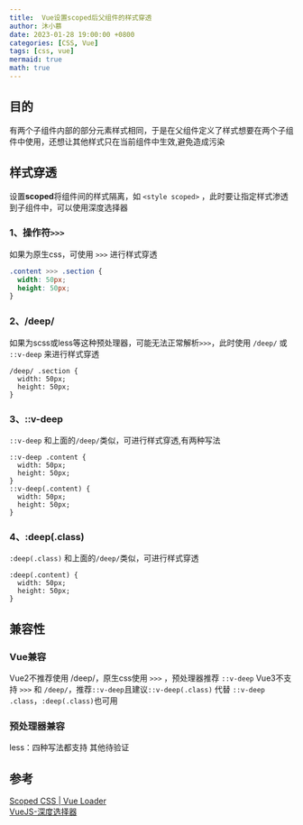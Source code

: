 ```yaml
---
title:  Vue设置scoped后父组件的样式穿透 
author: 沐小慕 
date: 2023-01-28 19:00:00 +0800 
categories: [CSS, Vue]
tags: [css, vue]
mermaid: true 
math: true 
---
```


## 目的

有两个子组件内部的部分元素样式相同，于是在父组件定义了样式想要在两个子组件中使用，还想让其他样式只在当前组件中生效,避免造成污染

## 样式穿透

设置**scoped**将组件间的样式隔离，如 `<style scoped>` ，此时要让指定样式渗透到子组件中，可以使用深度选择器

### 1、操作符`>>>`
如果为原生css，可使用 `>>>` 进行样式穿透
  
```css
.content >>> .section {
  width: 50px;
  height: 50px;
}
```

### 2、/deep/  
如果为scss或less等这种预处理器，可能无法正常解析`>>>`，此时使用 `/deep/`  或 `::v-deep` 来进行样式穿透

```less
/deep/ .section {
  width: 50px;
  height: 50px;
}
```

### 3、::v-deep
`::v-deep` 和上面的`/deep/`类似，可进行样式穿透,有两种写法

```less
::v-deep .content {   
  width: 50px;
  height: 50px;
}
::v-deep(.content) {
  width: 50px;
  height: 50px;
}
```

### 4、:deep(.class)
`:deep(.class)` 和上面的`/deep/`类似，可进行样式穿透

```less
:deep(.content) {   
  width: 50px;
  height: 50px;
}
```

## 兼容性
### Vue兼容
Vue2不推荐使用 /deep/，原生css使用 `>>>` ，预处理器推荐 `::v-deep`
Vue3不支持 `>>>` 和 `/deep/`，推荐`::v-deep`且建议`::v-deep(.class)` 代替 `::v-deep .class`，`:deep(.class)`也可用

### 预处理器兼容
less：四种写法都支持
其他待验证

## 参考
[Scoped CSS | Vue Loader](https://vue-loader.vuejs.org/guide/scoped-css.html#deep-selectors)  
[VueJS-深度选择器](https://github.com/vuejs/rfcs/blob/master/active-rfcs/0023-scoped-styles-changes.md)